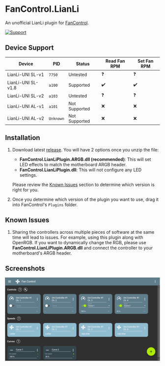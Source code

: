 # FanControl.LianLi

An unofficial LianLi plugin for [FanControl](https://github.com/Rem0o/FanControl.Releases).

[![Support](https://img.shields.io/badge/Support-Buy_Me_A_Coffee-yellow?style=for-the-badge&logo=buy%20me%20a%20coffee&color=FFDD00)](https://www.buymeacoffee.com/CameronHalter)

## Device Support

| Device                          | PID        | Status                          | Read Fan RPM | Set Fan RPM |
| ------------------------------- | ---------- | ------------------------------- | ------------ | ----------- |
| LianLi-UNI SL-v1                | `7750`     | Untested                        | ❓           | ❓          |
| LianLi-UNI SL-v1.8              | `a100`     | Supported                       | ✔️          | ✔️          |
| LianLi-UNI SL-v2                | `a103`     | Untested                        | ❓           | ❓          |
| LianLi-UNI AL-v1                | `a101`     | Not Supported                   | ❌          | ❌          |
| LianLi-UNI AL-v2                | `Unknown`  | Not Supported                   | ❌          | ❌          |

## Installation

1. Download latest [release](https://github.com/EightB1ts/FanControl.LianLi/releases). You will have 2 options once you unzip the file:
    - **FanControl.LianLiPlugin.ARGB.dll (recommended)**: This will set LED effects to match the motherboard ARGB header.
    - **FanControl.LianLiPlugin.dll**: This will not configure any LED settings.

    Please review the [Known Issues](https://github.com/EightB1ts/FanControl.LianLi#known-issues) section to determine which version is right for you.

2. Once you determine which version of the plugin you want to use, drag it into FanControl's `Plugins` folder.

## Known Issues

1. Sharing the controllers across multiple pieces of software at the same time will lead to issues. For example, using this plugin along with OpenRGB. If you want to dynamically change the RGB, please use **FanControl.LianLiPlugin.ARGB.dll** and connect the controller to your motherboard's ARGB header.

## Screenshots

![Screenshot 1](https://raw.githubusercontent.com/EightB1ts/FanControl.LianLi/main/images/Screenshot1.PNG)


